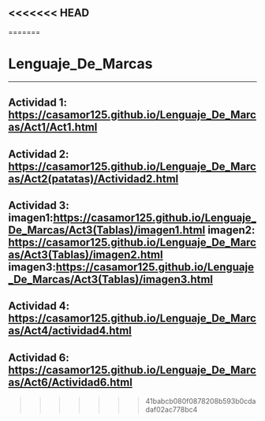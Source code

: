 
<<<<<<< HEAD
-----------------------
=======
# Lenguaje_De_Marcas

-----------------------
Actividad 1: https://casamor125.github.io/Lenguaje_De_Marcas/Act1/Act1.html
-----------------------
Actividad 2: https://casamor125.github.io/Lenguaje_De_Marcas/Act2(patatas)/Actividad2.html
-----------------------
Actividad 3:
imagen1:https://casamor125.github.io/Lenguaje_De_Marcas/Act3(Tablas)/imagen1.html
imagen2: https://casamor125.github.io/Lenguaje_De_Marcas/Act3(Tablas)/imagen2.html
imagen3:https://casamor125.github.io/Lenguaje_De_Marcas/Act3(Tablas)/imagen3.html
-----------------------
Actividad 4: https://casamor125.github.io/Lenguaje_De_Marcas/Act4/actividad4.html
-----------------------
Actividad 6: https://casamor125.github.io/Lenguaje_De_Marcas/Act6/Actividad6.html
-----------------------
>>>>>>> 41babcb080f0878208b593b0cdadaf02ac778bc4
